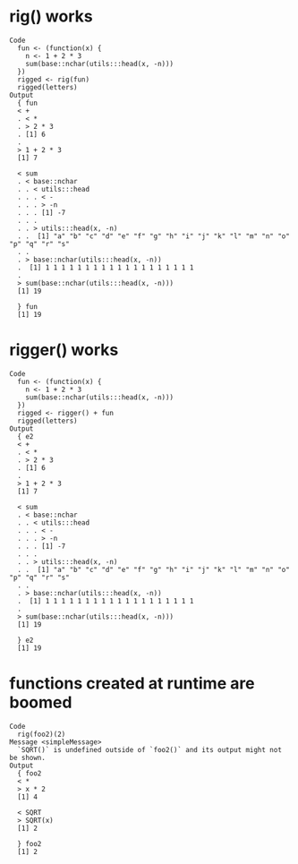 # rig() works

    Code
      fun <- (function(x) {
        n <- 1 + 2 * 3
        sum(base::nchar(utils:::head(x, -n)))
      })
      rigged <- rig(fun)
      rigged(letters)
    Output
      { fun
      < +
      . < *
      . > 2 * 3
      . [1] 6
      . 
      > 1 + 2 * 3
      [1] 7
      
      < sum
      . < base::nchar
      . . < utils:::head
      . . . < -
      . . . > -n
      . . . [1] -7
      . . . 
      . . > utils:::head(x, -n)
      . .  [1] "a" "b" "c" "d" "e" "f" "g" "h" "i" "j" "k" "l" "m" "n" "o" "p" "q" "r" "s"
      . . 
      . > base::nchar(utils:::head(x, -n))
      .  [1] 1 1 1 1 1 1 1 1 1 1 1 1 1 1 1 1 1 1 1
      . 
      > sum(base::nchar(utils:::head(x, -n)))
      [1] 19
      
      } fun
      [1] 19

# rigger() works

    Code
      fun <- (function(x) {
        n <- 1 + 2 * 3
        sum(base::nchar(utils:::head(x, -n)))
      })
      rigged <- rigger() + fun
      rigged(letters)
    Output
      { e2
      < +
      . < *
      . > 2 * 3
      . [1] 6
      . 
      > 1 + 2 * 3
      [1] 7
      
      < sum
      . < base::nchar
      . . < utils:::head
      . . . < -
      . . . > -n
      . . . [1] -7
      . . . 
      . . > utils:::head(x, -n)
      . .  [1] "a" "b" "c" "d" "e" "f" "g" "h" "i" "j" "k" "l" "m" "n" "o" "p" "q" "r" "s"
      . . 
      . > base::nchar(utils:::head(x, -n))
      .  [1] 1 1 1 1 1 1 1 1 1 1 1 1 1 1 1 1 1 1 1
      . 
      > sum(base::nchar(utils:::head(x, -n)))
      [1] 19
      
      } e2
      [1] 19

# functions created at runtime are boomed

    Code
      rig(foo2)(2)
    Message <simpleMessage>
      `SQRT()` is undefined outside of `foo2()` and its output might not be shown.
    Output
      { foo2
      < *
      > x * 2
      [1] 4
      
      < SQRT
      > SQRT(x)
      [1] 2
      
      } foo2
      [1] 2

